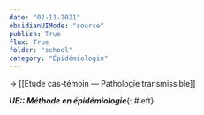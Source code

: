 ```yaml
---
date: "02-11-2021"
obsidianUIMode: "source"
publish: True
flux: True
folder: "school"
category: "Épidémiologie"
---
```


→ [[Etude cas-témoin — Pathologie transmissible]]

***UE:: Méthode en épidémiologie***{: #left}  
